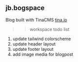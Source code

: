 ## jb.bogspace
Blog built with TinaCMS [tina.io](https://tina.io/)

>> workspace todo list
1. update tailwind colorscheme 
2. update header layout 
3. update footer layout 
4. add image media for blogpost  
